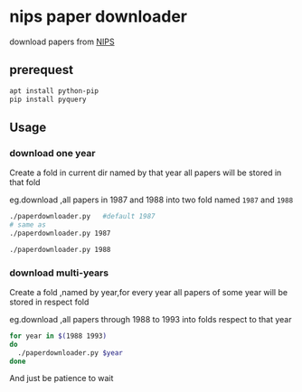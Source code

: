 # nips paper downloader
download papers from [NIPS](http://papers.nips.cc)
## prerequest

```sh
apt install python-pip
pip install pyquery
```

## Usage
### download one year
Create a fold in current dir named by that year
all papers will be stored in that fold

eg.download ,all papers in 1987 and 1988 into two fold named ```1987``` and ```1988```
```sh
./paperdownloader.py   #default 1987
# same as
./paperdownloader.py 1987

./paperdownloader.py 1988
```
### download multi-years
Create a fold ,named by year,for every year
all papers of some year will be stored in respect fold

eg.download ,all papers through 1988 to 1993 into folds respect to that year
```sh
for year in $(1988 1993)
do
  ./paperdownloader.py $year
done
```
And just be patience to wait
